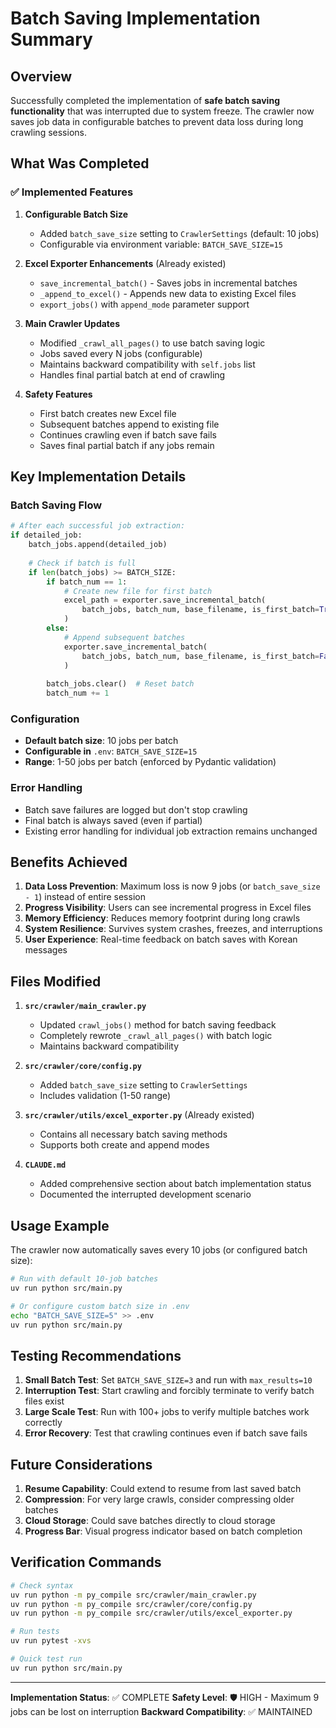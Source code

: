 # Batch Saving Implementation Summary

## Overview
Successfully completed the implementation of **safe batch saving functionality** that was interrupted due to system freeze. The crawler now saves job data in configurable batches to prevent data loss during long crawling sessions.

## What Was Completed

### ✅ Implemented Features

1. **Configurable Batch Size**
   - Added `batch_save_size` setting to `CrawlerSettings` (default: 10 jobs)
   - Configurable via environment variable: `BATCH_SAVE_SIZE=15`

2. **Excel Exporter Enhancements** (Already existed)
   - `save_incremental_batch()` - Saves jobs in incremental batches
   - `_append_to_excel()` - Appends new data to existing Excel files
   - `export_jobs()` with `append_mode` parameter support

3. **Main Crawler Updates**
   - Modified `_crawl_all_pages()` to use batch saving logic
   - Jobs saved every N jobs (configurable)
   - Maintains backward compatibility with `self.jobs` list
   - Handles final partial batch at end of crawling

4. **Safety Features**
   - First batch creates new Excel file
   - Subsequent batches append to existing file
   - Continues crawling even if batch save fails
   - Saves final partial batch if any jobs remain

## Key Implementation Details

### Batch Saving Flow
```python
# After each successful job extraction:
if detailed_job:
    batch_jobs.append(detailed_job)
    
    # Check if batch is full
    if len(batch_jobs) >= BATCH_SIZE:
        if batch_num == 1:
            # Create new file for first batch
            excel_path = exporter.save_incremental_batch(
                batch_jobs, batch_num, base_filename, is_first_batch=True
            )
        else:
            # Append subsequent batches
            exporter.save_incremental_batch(
                batch_jobs, batch_num, base_filename, is_first_batch=False
            )
        
        batch_jobs.clear()  # Reset batch
        batch_num += 1
```

### Configuration
- **Default batch size**: 10 jobs per batch
- **Configurable in** `.env`: `BATCH_SAVE_SIZE=15`
- **Range**: 1-50 jobs per batch (enforced by Pydantic validation)

### Error Handling
- Batch save failures are logged but don't stop crawling
- Final batch is always saved (even if partial)
- Existing error handling for individual job extraction remains unchanged

## Benefits Achieved

1. **Data Loss Prevention**: Maximum loss is now 9 jobs (or `batch_save_size - 1`) instead of entire session
2. **Progress Visibility**: Users can see incremental progress in Excel files
3. **Memory Efficiency**: Reduces memory footprint during long crawls
4. **System Resilience**: Survives system crashes, freezes, and interruptions
5. **User Experience**: Real-time feedback on batch saves with Korean messages

## Files Modified

1. **`src/crawler/main_crawler.py`**
   - Updated `crawl_jobs()` method for batch saving feedback
   - Completely rewrote `_crawl_all_pages()` with batch logic
   - Maintains backward compatibility

2. **`src/crawler/core/config.py`**
   - Added `batch_save_size` setting to `CrawlerSettings`
   - Includes validation (1-50 range)

3. **`src/crawler/utils/excel_exporter.py`** (Already existed)
   - Contains all necessary batch saving methods
   - Supports both create and append modes

4. **`CLAUDE.md`**
   - Added comprehensive section about batch implementation status
   - Documented the interrupted development scenario

## Usage Example

The crawler now automatically saves every 10 jobs (or configured batch size):

```bash
# Run with default 10-job batches
uv run python src/main.py

# Or configure custom batch size in .env
echo "BATCH_SAVE_SIZE=5" >> .env
uv run python src/main.py
```

## Testing Recommendations

1. **Small Batch Test**: Set `BATCH_SAVE_SIZE=3` and run with `max_results=10`
2. **Interruption Test**: Start crawling and forcibly terminate to verify batch files exist
3. **Large Scale Test**: Run with 100+ jobs to verify multiple batches work correctly
4. **Error Recovery**: Test that crawling continues even if batch save fails

## Future Considerations

1. **Resume Capability**: Could extend to resume from last saved batch
2. **Compression**: For very large crawls, consider compressing older batches
3. **Cloud Storage**: Could save batches directly to cloud storage
4. **Progress Bar**: Visual progress indicator based on batch completion

## Verification Commands

```bash
# Check syntax
uv run python -m py_compile src/crawler/main_crawler.py
uv run python -m py_compile src/crawler/core/config.py
uv run python -m py_compile src/crawler/utils/excel_exporter.py

# Run tests
uv run pytest -xvs

# Quick test run
uv run python src/main.py
```

---

**Implementation Status**: ✅ COMPLETE
**Safety Level**: 🛡️ HIGH - Maximum 9 jobs can be lost on interruption
**Backward Compatibility**: ✅ MAINTAINED